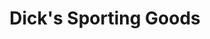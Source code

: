 ---
title: "Dick's Sporting Goods"
url: /aurora/dicks-sporting-goods-south-ironton-street/
shop: Sport
---